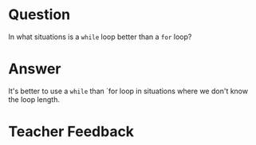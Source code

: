 # Question
In what situations is a `while` loop better than a `for` loop?

# Answer
It's better to use a `while` than `for loop in situations where we don't know the loop length.

# Teacher Feedback
